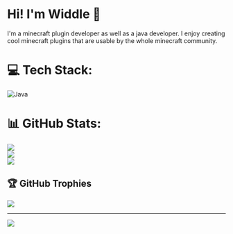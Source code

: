 # Hi! I'm Widdle 👋
I'm a minecraft plugin developer as well as a java developer. I enjoy creating cool minecraft plugins that are usable by the whole minecraft community.

# 💻 Tech Stack:
![Java](https://img.shields.io/badge/java-%23ED8B00.svg?style=for-the-badge&logo=openjdk&logoColor=white)
# 📊 GitHub Stats:
![](https://github-readme-stats.vercel.app/api?username=widdleljk&theme=dracula&hide_border=true&include_all_commits=false&count_private=false)<br/>
![](https://github-readme-streak-stats.herokuapp.com/?user=widdleljk&theme=dracula&hide_border=true)<br/>
![](https://github-readme-stats.vercel.app/api/top-langs/?username=widdleljk&theme=dracula&hide_border=true&include_all_commits=false&count_private=false&layout=compact)

## 🏆 GitHub Trophies
![](https://github-profile-trophy.vercel.app/?username=widdleljk&theme=radical&no-frame=false&no-bg=true&margin-w=4)

---
[![](https://visitcount.itsvg.in/api?id=widdleljk&icon=0&color=0)](https://visitcount.itsvg.in)

<!-- Proudly created with GPRM ( https://gprm.itsvg.in ) -->
